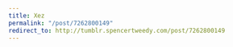 ```yaml
---
title: Xez
permalink: "/post/7262800149"
redirect_to: http://tumblr.spencertweedy.com/post/7262800149
---
```


